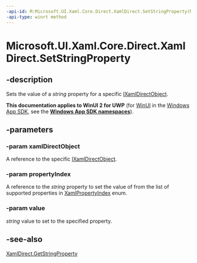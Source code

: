 ```yaml
---
-api-id: M:Microsoft.UI.Xaml.Core.Direct.XamlDirect.SetStringProperty(Microsoft.UI.Xaml.Core.Direct.IXamlDirectObject,Microsoft.UI.Xaml.Core.Direct.XamlPropertyIndex,System.String)
-api-type: winrt method
---
```


<!-- Method syntax.
public void XamlDirect.SetStringProperty(IXamlDirectObject xamlDirectObject, XamlPropertyIndex propertyIndex, String value)
-->

# Microsoft.UI.Xaml.Core.Direct.XamlDirect.SetStringProperty

## -description
Sets the value of a _string_ property for a specific [IXamlDirectObject](ixamldirectobject.md).

**This documentation applies to WinUI 2 for UWP** (for [WinUI](/windows/apps/winui/winui3/) in the [Windows App SDK](/windows/apps/windows-app-sdk/), see the **[Windows App SDK namespaces](/windows/windows-app-sdk/api/winrt/)**).

## -parameters
### -param xamlDirectObject
A reference to the specific [IXamlDirectObject](ixamldirectobject.md).

### -param propertyIndex
A reference to the _string_ property to set the value of from the list of supported properties in [XamlPropertyIndex](xamlpropertyindex.md) enum.

### -param value
_string_ value to set to the specified property.

## -see-also
[XamlDirect.GetStringProperty](xamldirect_getstringproperty_2050205707.md)

